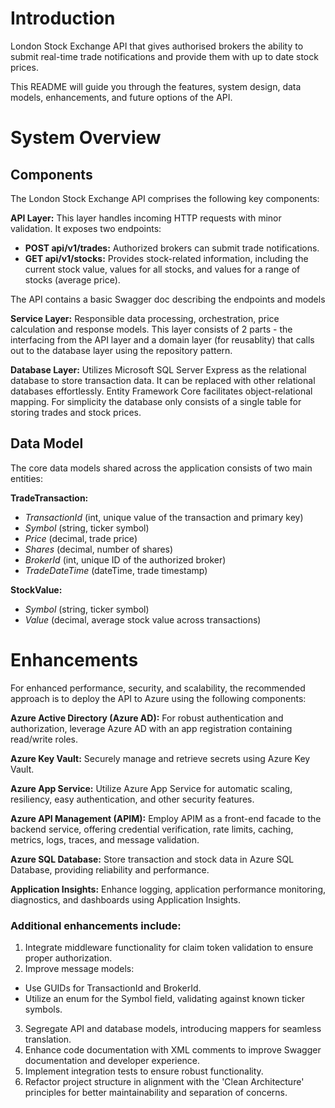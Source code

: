 # Introduction 
London Stock Exchange API that gives authorised brokers the ability to submit real-time trade notifications and provide them with up to date stock prices.

This README will guide you through the features, system design, data models, enhancements, and future options of the API.


# System Overview

## Components 
The London Stock Exchange API comprises the following key components:

**API Layer:** This layer handles incoming HTTP requests with minor validation. It exposes two endpoints:
- **POST api/v1/trades:** Authorized brokers can submit trade notifications.
- **GET api/v1/stocks:** Provides stock-related information, including the current stock value, values for all stocks, and values for a range of stocks (average price).

The API contains a basic Swagger doc describing the endpoints and models

**Service Layer:** Responsible data processing, orchestration, price calculation and response models. This layer consists of 2 parts - the interfacing from the API layer and a domain layer (for reusablity) that calls out to the database layer using the repository pattern. 

**Database Layer:** Utilizes Microsoft SQL Server Express as the relational database to store transaction data. It can be replaced with other relational databases effortlessly. Entity Framework Core facilitates object-relational mapping. For simplicity the database only consists of a single table for storing trades and stock prices. 

## Data Model
The core data models shared across the application consists of two main entities:

**TradeTransaction:**
- *TransactionId* (int, unique value of the transaction and primary key)
- *Symbol* (string, ticker symbol)
- *Price* (decimal, trade price)
- *Shares* (decimal, number of shares)
- *BrokerId* (int, unique ID of the authorized broker)
- *TradeDateTime* (dateTime, trade timestamp)

**StockValue:**
- *Symbol* (string, ticker symbol)
- *Value* (decimal, average stock value across transactions)

# Enhancements
For enhanced performance, security, and scalability, the recommended approach is to deploy the API to Azure using the following components:

**Azure Active Directory (Azure AD):** For robust authentication and authorization, leverage Azure AD with an app registration containing read/write roles.

**Azure Key Vault:** Securely manage and retrieve secrets using Azure Key Vault.

**Azure App Service:** Utilize Azure App Service for automatic scaling, resiliency, easy authentication, and other security features.

**Azure API Management (APIM):** Employ APIM as a front-end facade to the backend service, offering credential verification, rate limits, caching, metrics, logs, traces, and message validation.

**Azure SQL Database:** Store transaction and stock data in Azure SQL Database, providing reliability and performance.

**Application Insights:** Enhance logging, application performance monitoring, diagnostics, and dashboards using Application Insights.


### Additional enhancements include:
1. Integrate middleware functionality for claim token validation to ensure proper authorization.
2. Improve message models:
  - Use GUIDs for TransactionId and BrokerId.
  - Utilize an enum for the Symbol field, validating against known ticker symbols.
3. Segregate API and database models, introducing mappers for seamless translation.
4. Enhance code documentation with XML comments to improve Swagger documentation and developer experience.
5. Implement integration tests to ensure robust functionality.
6. Refactor project structure in alignment with the 'Clean Architecture' principles for better maintainability and separation of concerns.

